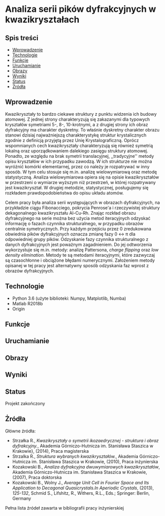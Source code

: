 # Analiza serii pików dyfrakcyjnych w kwazikryształach

## Spis treści
* [Wprowadzenie](#Wprowadzenie)
* [Technologie](#Technologie)
* [Funkcje](#Funkcje)
* [Uruchamianie](#Uruchamianie)
* [Obrazy](#Obrazy)
* [Wyniki](#Wyniki)
* [Status](#Status)
* [Żródła](#Żródła)

## Wprowadzenie
Kwazikryształy to bardzo ciekawe struktury z punktu widzenia ich budowy atomowej. Z jednej strony charakteryzują się zakazanymi dla typowych kryształów symetriami 5-, 8-, 10-krotnymi, a z drugiej strony ich obraz dyfrakcyjny ma charakter dyskretny. To właśnie dyskretny charakter obrazu stanowi dzisiaj najważniejszą charakterystykę struktur krystalicznych zgodnie z definicją przyjętą przez Unię Krystalograficzną. Oprócz wspomnianych cech kwazikryształy charakteryzują się również symetrią lokalną oraz uporządkowaniem dalekiego zasięgu struktury atomowej. Ponadto, ze względu na brak symetrii translacyjnej, ,,tradycyjne'' metody opisu kryształów w ich przypadku zawodzą. W ich strukturze nie można wyróżnić komórki elementarnej, przez co należy je rozpatrywać w inny sposób. W tym celu stosuje się m.in. analizę wielowymiarową oraz metodę statystyczną. Analiza wielowymiarowa opiera się na opisie kwazikryształów w przestrzeni o wymiarze wyższym niż przestrzeń, w której rozpatrywany jest kwazikryształ. W drugiej metodzie, statystycznej, posługujemy się rozkładem prawdopodobieństwa do opisu układu atomów. 

Celem pracy była analiza serii występujących w obrazach dyfrakcyjnych, na przykładzie ciągu Fibonacciego, pokrycia Penrose'a i rzeczywistej struktury dekagonalnego kwazikryształu Al-Cu-Rh. Znając rozkład obrazu dyfrakcyjnego na serie można bez użycia metod iteracyjnych odzyskać informację o fazach czynnika strukturalnego, w przypadku obrazów centralnie symetrycznych. Przy każdym przejściu przez 0 zredukowana obwiednia pików dyfrakcyjnych oznacza zmianę fazy 0 &leftrightarrow; &pi; dla odpowiedniej grupy pików. Odzyskanie fazy czynnika strukturalnego z danych dyfrakcyjnych jest poważnym zagadnieniem. Do jej odtworzenia wykorzystuje się m.in. metody: analizę Pattersona, <i>charge flipping</i> oraz <i>low density elimination</i>. Metody te są metodami iteracyjnymi, które zazwyczaj są czasochłonne i obciążone błędami numerycznymi. Założeniem metody opisanej w tej pracy jest alternatywny sposób odzyskania faz wprost z obrazów dyfrakcyjnych.

## Technologie 
* Python 3.6 (użyte biblioteki: Numpy, Matplotlib, Numba)
* Matlab R2018b
* Origin

## Funkcje

## Uruchamianie

## Obrazy

## Wyniki

## Status
Projekt zakończony

## Żródła
Główne źródła:
* Strzałka R., <i>Kwazikryształy o symetrii ikozaedrycznej - struktura i obraz dyfrakcyjny.</i>, Akademia Górniczo-Hutnicza im. Stanisława Staszica w Krakowie}, (2014), Praca magisterska
* Strzalka R., <i>Struktura wybranych kwazikryształów.</i>, Akademia Górniczo-Hutnicza im. Stanisława Staszica w Krakowie, (2010), Praca inżynierska
* Kozakowski B., <i>Analiza dyfrakcyjna dwuwymiarowych
kwazikryształów</i>, Akademia Górniczo-Hutnicza im. Stanisława Staszica w Krakowie, (2007), Praca doktorska
* Kozakowski B., Wolny J., <i>Average Unit Cell in Fourier Space and Its Application to Decagonal Quasicrystals.In Aperiodic Crystals</i>, (2013), <i>125-132</i>, Schmid S., Lifshitz, R., Withers, R.L., Eds.; Springer: Berlin, Germany

Pełna lista źródeł zawarta w bibliografii pracy inżynierskiej

